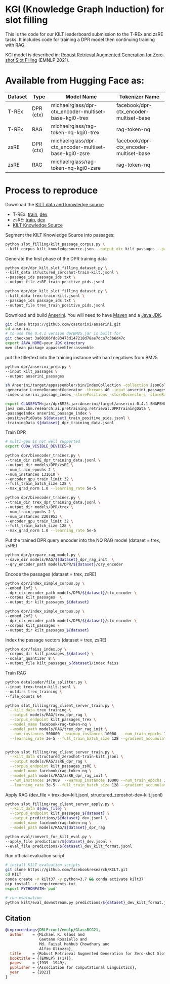 # KGI (Knowledge Graph Induction) for slot filling
This is the code for our KILT leaderboard submission to the T-REx and zsRE tasks.  It includes code for training a DPR model then continuing training with RAG.


KGI model is described in: [Robust Retrieval Augmented Generation for Zero-shot Slot Filling](https://aclanthology.org/2021.emnlp-main.148/) (EMNLP 2021).  

# Available from Hugging Face as:
| Dataset | Type | Model Name | Tokenizer Name |
| ------- | ----- | ---- | --------- |
| T-REx   |  DPR (ctx)  | michaelrglass/dpr-ctx_encoder-multiset-base-kgi0-trex | facebook/dpr-ctx_encoder-multiset-base
| T-REx   |  RAG  | michaelrglass/rag-token-nq-kgi0-trex | rag-token-nq
| zsRE    |  DPR (ctx)  | michaelrglass/dpr-ctx_encoder-multiset-base-kgi0-zsre | facebook/dpr-ctx_encoder-multiset-base
| zsRE    |  RAG  | michaelrglass/rag-token-nq-kgi0-zsre | rag-token-nq

# Process to reproduce
Download the [KILT data and knowledge source](https://github.com/facebookresearch/KILT)
* T-REx: [train](http://dl.fbaipublicfiles.com/KILT/trex-train-kilt.jsonl), [dev](http://dl.fbaipublicfiles.com/KILT/trex-dev-kilt.jsonl)
* zsRE: [train](http://dl.fbaipublicfiles.com/KILT/structured_zeroshot-train-kilt.jsonl), [dev](http://dl.fbaipublicfiles.com/KILT/structured_zeroshot-dev-kilt.jsonl)
* [KILT Knowledge Source](http://dl.fbaipublicfiles.com/KILT/kilt_knowledgesource.json)

Segment the KILT Knowledge Source into passages:
```bash
python slot_filling/kilt_passage_corpus.py \
--kilt_corpus kilt_knowledgesource.json --output_dir kilt_passages --passage_ids passage_ids.txt
```

Generate the first phase of the DPR training data
```bash
python dpr/dpr_kilt_slot_filling_dataset.py \
--kilt_data structured_zeroshot-train-kilt.jsonl \
--passage_ids passage_ids.txt \
--output_file zsRE_train_positive_pids.jsonl

python dpr/dpr_kilt_slot_filling_dataset.py \
--kilt_data trex-train-kilt.jsonl \
--passage_ids passage_ids.txt \
--output_file trex_train_positive_pids.jsonl
```

Download and build [Anserini](https://github.com/castorini/anserini). 
You will need to have [Maven](https://maven.apache.org/index.html) and a [Java JDK](https://jdk.java.net/).
```bash
git clone https://github.com/castorini/anserini.git
cd anserini
# to use the 0.4.1 version dprBM25.jar is built for
git checkout 3a60106fdc83473d147218d78ae7dca7c3b6d47c
export JAVA_HOME=your JDK directory
mvn clean package appassembler:assemble
```

put the title/text into the training instance with hard negatives from BM25
```bash
python dpr/anserini_prep.py \
--input kilt_passages \
--output anserini_passages

sh Anserini/target/appassembler/bin/IndexCollection -collection JsonCollection \
-generator LuceneDocumentGenerator -threads 40 -input anserini_passages \
-index anserini_passage_index -storePositions -storeDocvectors -storeRawDocs

export CLASSPATH=jar/dprBM25.jar:Anserini/target/anserini-0.4.1-SNAPSHOT-fatjar.jar
java com.ibm.research.ai.pretraining.retrieval.DPRTrainingData \
-passageIndex anserini_passage_index \
-positivePidData ${dataset}_train_positive_pids.jsonl \
-trainingData ${dataset}_dpr_training_data.jsonl
```

Train DPR
```bash
# multi-gpu is not well supported
export CUDA_VISIBLE_DEVICES=0

python dpr/biencoder_trainer.py \
--train_dir zsRE_dpr_training_data.jsonl \
--output_dir models/DPR/zsRE \
--num_train_epochs 2 \
--num_instances 131610 \
--encoder_gpu_train_limit 32 \
--full_train_batch_size 128 \
--max_grad_norm 1.0 --learning_rate 5e-5

python dpr/biencoder_trainer.py \
--train_dir trex_dpr_training_data.jsonl \
--output_dir models/DPR/trex \
--num_train_epochs 2 \
--num_instances 2207953 \
--encoder_gpu_train_limit 32 \
--full_train_batch_size 128 \
--max_grad_norm 1.0 --learning_rate 5e-5
```

Put the trained DPR query encoder into the NQ RAG model (dataset = trex, zsRE)
```bash
python dpr/prepare_rag_model.py \
--save_dir models/RAG/${dataset}_dpr_rag_init  \
--qry_encoder_path models/DPR/${dataset}/qry_encoder
```

Encode the passages (dataset = trex, zsRE)
```bash
python dpr/index_simple_corpus.py \
--embed 1of2 \
--dpr_ctx_encoder_path models/DPR/${dataset}/ctx_encoder \
--corpus kilt_passages  \
--output_dir kilt_passages_${dataset}

python dpr/index_simple_corpus.py \
--embed 2of2 \
--dpr_ctx_encoder_path models/DPR/${dataset}/ctx_encoder \
--corpus kilt_passages \
--output_dir kilt_passages_${dataset}
```

Index the passage vectors (dataset = trex, zsRE)
```bash
python dpr/faiss_index.py \
--corpus_dir kilt_passages_${dataset} \
--scalar_quantizer 8 \
--output_file kilt_passages_${dataset}/index.faiss
```

Train RAG
```bash
python dataloader/file_splitter.py \
--input trex-train-kilt.jsonl \
--outdirs trex_training \
--file_counts 64

python slot_filling/rag_client_server_train.py \
  --kilt_data trex_training \
  --output models/RAG/trex_dpr_rag \
  --corpus_endpoint kilt_passages_trex \
  --model_name facebook/rag-token-nq \
  --model_path models/RAG/trex_dpr_rag_init \
  --num_instances 500000 --warmup_instances 10000  --num_train_epochs 1 \
  --learning_rate 3e-5 --full_train_batch_size 128 --gradient_accumulation_steps 64


python slot_filling/rag_client_server_train.py \
  --kilt_data structured_zeroshot-train-kilt.jsonl \
  --output models/RAG/zsRE_dpr_rag \
  --corpus_endpoint kilt_passages_zsRE \
  --model_name facebook/rag-token-nq \
  --model_path models/RAG/zsRE_dpr_rag_init \
  --num_instances 147909  --warmup_instances 10000 --num_train_epochs 1 \
  --learning_rate 3e-5 --full_train_batch_size 128 --gradient_accumulation_steps 64

```

Apply RAG (dev_file = trex-dev-kilt.jsonl, structured_zeroshot-dev-kilt.jsonl)
```bash
python slot_filling/rag_client_server_apply.py \
  --kilt_data ${dev_file} \
  --corpus_endpoint kilt_passages_${dataset} \
  --output predictions/${dataset}_dev.jsonl \
  --model_name facebook/rag-token-nq \
  --model_path models/RAG/${dataset}_dpr_rag

python eval/convert_for_kilt_eval.py \
--apply_file predictions/${dataset}_dev.jsonl \
--eval_file predictions/${dataset}_dev_kilt_format.jsonl

```

Run official evaluation script
```bash
# install KILT evaluation scripts
git clone https://github.com/facebookresearch/KILT.git
cd KILT
conda create -n kilt37 -y python=3.7 && conda activate kilt37
pip install -r requirements.txt
export PYTHONPATH=`pwd`

# run evaluation
python kilt/eval_downstream.py predictions/${dataset}_dev_kilt_format.jsonl ${dev_file}
```

## Citation
```bibtex
@inproceedings{DBLP:conf/emnlp/GlassRCG21,
  author    = {Michael R. Glass and
               Gaetano Rossiello and
               Md. Faisal Mahbub Chowdhury and
               Alfio Gliozzo},
  title     = {Robust Retrieval Augmented Generation for Zero-shot Slot Filling},
  booktitle = {{EMNLP} {(1)}},
  pages     = {1939--1949},
  publisher = {Association for Computational Linguistics},
  year      = {2021}
}
```
